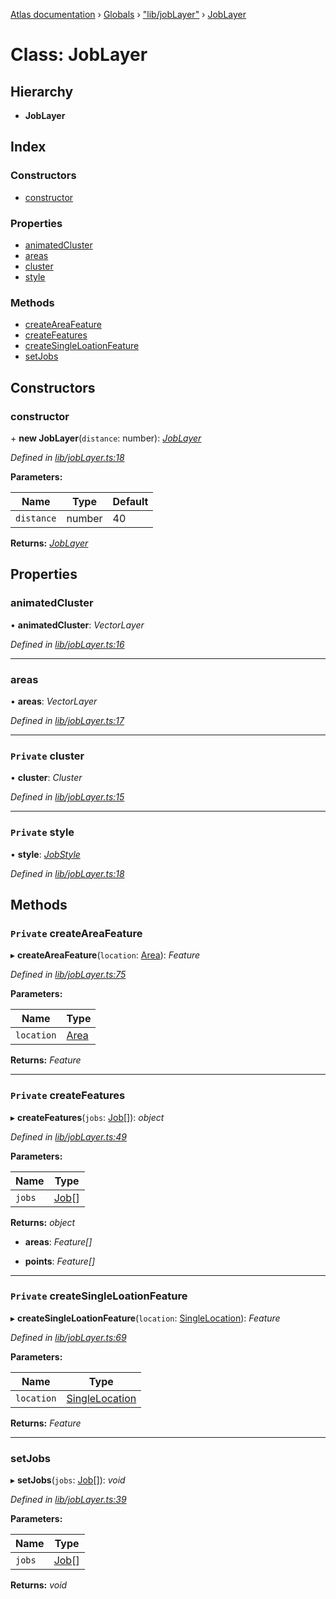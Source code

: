 [Atlas documentation](../README.md) › [Globals](../globals.md) › ["lib/jobLayer"](../modules/_lib_joblayer_.md) › [JobLayer](_lib_joblayer_.joblayer.md)

# Class: JobLayer

## Hierarchy

* **JobLayer**

## Index

### Constructors

* [constructor](_lib_joblayer_.joblayer.md#constructor)

### Properties

* [animatedCluster](_lib_joblayer_.joblayer.md#animatedcluster)
* [areas](_lib_joblayer_.joblayer.md#areas)
* [cluster](_lib_joblayer_.joblayer.md#private-cluster)
* [style](_lib_joblayer_.joblayer.md#private-style)

### Methods

* [createAreaFeature](_lib_joblayer_.joblayer.md#private-createareafeature)
* [createFeatures](_lib_joblayer_.joblayer.md#private-createfeatures)
* [createSingleLoationFeature](_lib_joblayer_.joblayer.md#private-createsingleloationfeature)
* [setJobs](_lib_joblayer_.joblayer.md#setjobs)

## Constructors

###  constructor

\+ **new JobLayer**(`distance`: number): *[JobLayer](_lib_joblayer_.joblayer.md)*

*Defined in [lib/jobLayer.ts:18](https://github.com/chronark/atlas/blob/a253197/src/lib/jobLayer.ts#L18)*

**Parameters:**

Name | Type | Default |
------ | ------ | ------ |
`distance` | number | 40 |

**Returns:** *[JobLayer](_lib_joblayer_.joblayer.md)*

## Properties

###  animatedCluster

• **animatedCluster**: *VectorLayer*

*Defined in [lib/jobLayer.ts:16](https://github.com/chronark/atlas/blob/a253197/src/lib/jobLayer.ts#L16)*

___

###  areas

• **areas**: *VectorLayer*

*Defined in [lib/jobLayer.ts:17](https://github.com/chronark/atlas/blob/a253197/src/lib/jobLayer.ts#L17)*

___

### `Private` cluster

• **cluster**: *Cluster*

*Defined in [lib/jobLayer.ts:15](https://github.com/chronark/atlas/blob/a253197/src/lib/jobLayer.ts#L15)*

___

### `Private` style

• **style**: *[JobStyle](_styles_jobs_.jobstyle.md)*

*Defined in [lib/jobLayer.ts:18](https://github.com/chronark/atlas/blob/a253197/src/lib/jobLayer.ts#L18)*

## Methods

### `Private` createAreaFeature

▸ **createAreaFeature**(`location`: [Area](../modules/_types_customtypes_.md#area)): *Feature*

*Defined in [lib/jobLayer.ts:75](https://github.com/chronark/atlas/blob/a253197/src/lib/jobLayer.ts#L75)*

**Parameters:**

Name | Type |
------ | ------ |
`location` | [Area](../modules/_types_customtypes_.md#area) |

**Returns:** *Feature*

___

### `Private` createFeatures

▸ **createFeatures**(`jobs`: [Job](../interfaces/_types_customtypes_.job.md)[]): *object*

*Defined in [lib/jobLayer.ts:49](https://github.com/chronark/atlas/blob/a253197/src/lib/jobLayer.ts#L49)*

**Parameters:**

Name | Type |
------ | ------ |
`jobs` | [Job](../interfaces/_types_customtypes_.job.md)[] |

**Returns:** *object*

* **areas**: *Feature[]*

* **points**: *Feature[]*

___

### `Private` createSingleLoationFeature

▸ **createSingleLoationFeature**(`location`: [SingleLocation](../interfaces/_types_customtypes_.singlelocation.md)): *Feature*

*Defined in [lib/jobLayer.ts:69](https://github.com/chronark/atlas/blob/a253197/src/lib/jobLayer.ts#L69)*

**Parameters:**

Name | Type |
------ | ------ |
`location` | [SingleLocation](../interfaces/_types_customtypes_.singlelocation.md) |

**Returns:** *Feature*

___

###  setJobs

▸ **setJobs**(`jobs`: [Job](../interfaces/_types_customtypes_.job.md)[]): *void*

*Defined in [lib/jobLayer.ts:39](https://github.com/chronark/atlas/blob/a253197/src/lib/jobLayer.ts#L39)*

**Parameters:**

Name | Type |
------ | ------ |
`jobs` | [Job](../interfaces/_types_customtypes_.job.md)[] |

**Returns:** *void*
